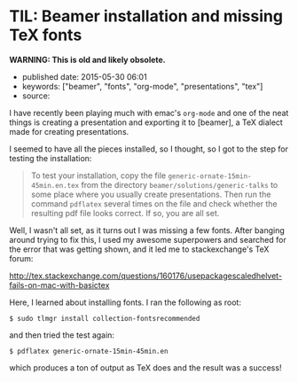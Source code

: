 TIL: Beamer installation and missing TeX fonts
==============================================

**WARNING: This is old and likely obsolete.**

-   published date: 2015-05-30 06:01
-   keywords: \[\"beamer\", \"fonts\", \"org-mode\", \"presentations\", \"tex\"\]
-   source:

I have recently been playing much with emac\'s `org-mode` and one of the neat things is creating a presentation and exporting it to \[beamer\], a TeX dialect made for creating presentations.

I seemed to have all the pieces installed, so I thought, so I got to the step for testing the installation:

> To test your installation, copy the file `generic-ornate-15min-45min.en.tex` from the directory `beamer/solutions/generic-talks` to some place where you usually create presentations. Then run the command `pdflatex` several times on the file and check whether the resulting pdf file looks correct. If so, you are all set.

Well, I wasn\'t all set, as it turns out I was missing a few fonts. After banging around trying to fix this, I used my awesome superpowers and searched for the error that was getting shown, and it led me to stackexchange\'s TeX forum:

<http://tex.stackexchange.com/questions/160176/usepackagescaledhelvet-fails-on-mac-with-basictex>

Here, I learned about installing fonts. I ran the following as root:

``` {.example}
$ sudo tlmgr install collection-fontsrecommended
```

and then tried the test again:

``` {.example}
$ pdflatex generic-ornate-15min-45min.en
```

which produces a ton of output as TeX does and the result was a success!
